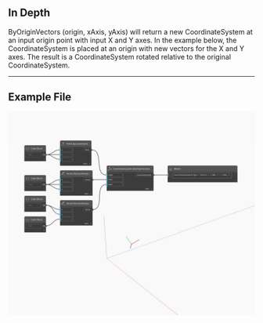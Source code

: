 <!--- Autodesk.DesignScript.Geometry.CoordinateSystem.ByOriginVectors(origin, xAxis, yAxis) --->
<!--- OH554N4PUDZNL4VT5CUWEDPC3OHVKCDBCOPHIXQAIDMNWPFEREUQ --->
## In Depth
ByOriginVectors (origin, xAxis, yAxis) will return a new CoordinateSystem at an input origin point with input X and Y axes. In the example below, the CoordinateSystem is placed at an origin with new vectors for the X and Y axes. The result is a CoordinateSystem rotated relative to the original CoordinateSystem.
___
## Example File

![ByOriginVectors (origin, xAxis, yAxis)](./Autodesk.DesignScript.Geometry.CoordinateSystem.ByOriginVectors(origin,%20xAxis,%20yAxis)_img.jpg)

